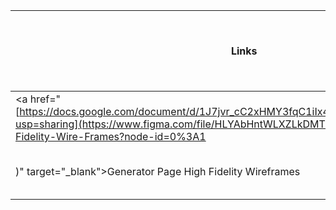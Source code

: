 
| Links                           | What I did and how I solved it                                                                                              |
| ------------------------------ | -------------------------------------------------------------------------------------------------------- |
|  <a href="[https://docs.google.com/document/d/1J7jvr_cC2xHMY3fqC1iIx4ISejJeYngvs3YTUyIvJDg/edit?usp=sharing](https://www.figma.com/file/HLYAbHntWLXZLkDMTBlLgp/Generator-page-High-Fidelity-Wire-Frames?node-id=0%3A1
)" target="_blank">Generator Page High Fidelity Wireframes </a>    | `I created a blah blah blah`                             
